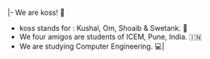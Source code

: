 
|- We are koss! :muscle:
- koss stands for : Kushal, Om, Shoaib & Swetank. :busts_in_silhouette:
- We four amigos are students of ICEM, Pune, India. :india:
- We are studying Computer Engineering. :computer:|

